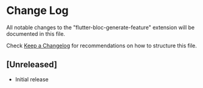 # Change Log

All notable changes to the "flutter-bloc-generate-feature" extension will be documented in this file.

Check [Keep a Changelog](http://keepachangelog.com/) for recommendations on how to structure this file.

## [Unreleased]

- Initial release